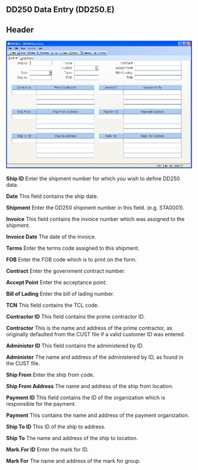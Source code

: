 ##  DD250 Data Entry (DD250.E)

<PageHeader />

##  Header

![](./DD250-E-1.jpg)

**Ship ID** Enter the shipment number for which you wish to define DD250 data.  
  
**Date** This field contains the ship date.  
  
**Shipment** Enter the DD250 shipment number in this field. (e.g. STA0001).  
  
**Invoice** This field contains the invoice number which was assigned to the
shipment.  
  
**Invoice Date** The date of the invoice.  
  
**Terms** Enter the terms code assigned to this shipment.  
  
**FOB** Enter the FOB code which is to print on the form.  
  
**Contract** Enter the government contract number.  
  
**Accept Point** Enter the acceptance point.  
  
**Bill of Lading** Enter the bill of lading number.  
  
**TCN** This field contains the TCL code.  
  
**Contractor ID** This field contains the prime contractor ID.  
  
**Contractor** This is the name and address of the prime contractor, as
originally defaulted from the CUST file if a valid customer ID was entered.  
  
**Administer ID** This field contains the administered by ID.  
  
**Administer** The name and address of the administered by ID, as found in the
CUST file.  
  
**Ship From** Enter the ship from code.  
  
**Ship From Address** The name and address of the ship from location.  
  
**Payment ID** This field contains the ID of the organization which is
responsible for the payment.  
  
**Payment** This contains the name and address of the payment organization.  
  
**Ship To ID** This ID of the ship to address.  
  
**Ship To** The name and address of the ship to location.  
  
**Mark.For ID** Enter the mark for ID.  
  
**Mark For** The name and address of the mark for group.  
  
  
<badge text= "Version 8.10.57" vertical="middle" />

<PageFooter />